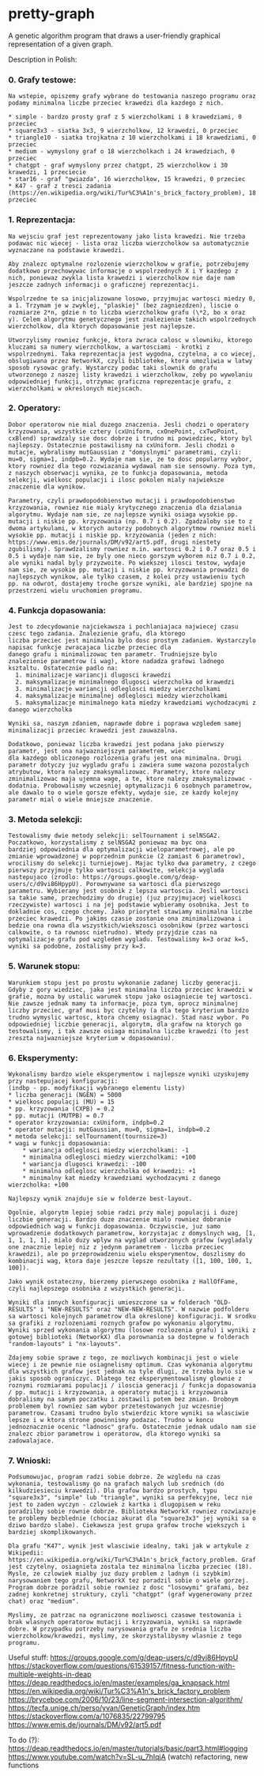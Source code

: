 # pretty-graph
A genetic algorithm program that draws a user-friendly graphical representation of a given graph.

Description in Polish:

### 0. Grafy testowe:

    Na wstepie, opiszemy grafy wybrane do testowania naszego programu oraz podamy minimalna liczbe przeciec krawedzi dla kazdego z nich.

    * simple - bardzo prosty graf z 5 wierzcholkami i 8 krawedziami, 0 przeciec
    * square3x3 - siatka 3x3, 9 wierzcholkow, 12 krawedzi, 0 przeciec
    * triangle10 - siatka trojkatna z 10 wierzcholkami i 18 krawedziami, 0 przeciec
    * medium - wymyslony graf o 18 wierzcholkach i 24 krawedziach, 0 przeciec
    * chatgpt - graf wymyslony przez chatgpt, 25 wierzcholkow i 30 krawedzi, 1 przeciecie
    * star16 - graf "gwiazda", 16 wierzcholkow, 15 krawedzi, 0 przeciec
    * K47 - graf z tresci zadania (https://en.wikipedia.org/wiki/Tur%C3%A1n's_brick_factory_problem), 18 przeciec

### 1. Reprezentacja:

    Na wejsciu graf jest reprezentowany jako lista krawedzi. Nie trzeba podawac nic wiecej - lista oraz liczba wierzcholkow sa automatycznie wyznaczane na podstawie krawedzi.

    Aby znalezc optymalne rozlozenie wierzcholkow w grafie, potrzebujemy dodatkowo przechowywac informacje o wspolrzednych X i Y kazdego z nich, poniewaz zwykla lista krawedzi i wierzcholkow nie daje nam jeszcze zadnych informacji o graficznej reprezentacji.

    Wspolrzedne te sa inicjalizowane losowo, przyjmujac wartosci miedzy 0, a 1. Trzymam je w zwyklej, "plaskiej" (bez zagniezdzen), liscie o rozmiarze 2*n, gdzie n to liczba wierzcholkow grafu (\*2, bo x oraz y). Celem algorytmu genetycznego jest znalezienie takich wspolrzednych wierzcholkow, dla ktorych dopasowanie jest najlepsze.

    Utworzylismy rowniez funkcje, ktora zwraca calosc w slowniku, ktorego kluczami sa numery wierzcholkow, a wartosciami - krotki z wspolrzednymi. Taka reprezentacja jest wygodna, czytelna, a co wiecej, obslugiwana przez NetworkX, czyli biblioteke, ktora umozliwia w latwy sposob rysowac grafy. Wystarczy podac taki slownik do grafu utworzonego z naszej listy krawedzi i wierzcholkow, zeby po wywolaniu odpowiedniej funkcji, otrzymac graficzna reprezentacje grafu, z wierzcholkami w okreslonych miejscach.

### 2. Operatory:

    Dobor operatorow nie mial duzego znaczenia. Jesli chodzi o operatory krzyzowania, wszystkie cztery (cxUniform, cxOnePoint, cxTwoPoint, cxBlend) sprawdzaly sie dosc dobrze i trudno mi powiedziec, ktory byl najlepszy. Ostatecznie postawilismy na cxUniform. Jesli chodzi o mutacje, wybralismy mutGaussian z "domyslnymi" parametrami, czyli: mu=0, sigma=1, indpb=0.2. Wydaje nam sie, ze to dosc popularny wybor, ktory rowniez dla tego rozwiazania wydawal nam sie sensowny. Poza tym, z naszych obserwacji wynika, ze to funkcja dopasowania, metoda selekcji, wielkosc populacji i ilosc pokolen mialy najwieksze znaczenie dla wynikow. 

    Parametry, czyli prawdopodobienstwo mutacji i prawdopodobienstwo krzyzowania, rowniez nie mialy krytycznego znaczenia dla dzialania algorytmu. Wydaje nam sie, ze najlepsze wyniki osiaga wysokie pp. mutacji i niskie pp. krzyzowania (np. 0.7 i 0.2). Zgadzaloby sie to z dwoma artykulami, w ktorych autorzy podobnych algorytmow rowniez mieli wysokie pp. mutacji i niskie pp. krzyzowania (jeden z nich: https://www.emis.de/journals/DM/v92/art5.pdf, drugi niestety zgubilismy). Sprawdzalismy rowniez m.in. wartosci 0.2 i 0.7 oraz 0.5 i 0.5 i wydaje nam sie, ze byly one nieco gorszym wyborem niz 0.7 i 0.2, ale wyniki nadal byly przyzwoite. Po wiekszej ilosci testow, wydaje nam sie, ze wysokie pp. mutacji i niskie pp. krzyzowania prowadzi do najlepszych wynikow, ale tylko czasem, z kolei przy ustawieniu tych pp. na odwrot, dostajemy troche gorsze wyniki, ale bardziej spojne na przestrzeni wielu uruchomien programu.

### 4. Funkcja dopasowania:

    Jest to zdecydowanie najciekawsza i pochlaniajaca najwiecej czasu czesc tego zadania. Znalezienie grafu, dla ktorego
    liczba przeciec jest minimalna bylo dosc prostym zadaniem. Wystarczylo napisac funkcje zwracajaca liczbe przeciec dla
    danego grafu i minimalizowac ten parametr. Trudniejsze bylo znalezienie parametrow (i wag), ktore nadadza grafowi ladnego
    ksztaltu. Ostatecznie padlo na:
      1. minimalizacje wariancji dlugosci krawedzi
      2. maksymalizacje minimalnego dlugosci wierzcholka od krawedzi
      3. minimalizacje wariancji odleglosci miedzy wierzcholkami
      4. maksymalizacje minimalnej odleglosci miedzy wierzcholkami
      5. maksymalizacje minimalnego kata miedzy krawedziami wychodzacymi z danego wierzcholka
    
    Wyniki sa, naszym zdaniem, naprawde dobre i poprawa wzgledem samej minimalizacji przeciec krawedzi jest zauwazalna.

    Dodatkowo, poniewaz liczba krawedzi jest podana jako pierwszy parametr, jest ona najwazniejszym parametrem, wiec
    dla kazdego obliczonego rozlozenia grafu jest ona minimalna. Drugi parametr dotyczy juz wygladu grafu i zawiera sume wazona pozostalych atrybutow, ktora nalezy zmaksymalizowac. Parametry, ktore nalezy zminimalizowac maja ujemna wage, a te, ktore nalezy zmaksymalizowac - dodatnia. Probowalismy wczesniej optymalizacji 6 osobnych parametrow, ale dawalo to o wiele gorsze efekty, wydaje sie, ze kazdy kolejny parametr mial o wiele mniejsze znaczenie.

### 3. Metoda selekcji:

    Testowalismy dwie metody selekcji: selTournament i selNSGA2. Poczatkowo, korzystalismy z selNSGA2 poniewaz ma byc ona
    bardziej odpowiednia dla optymalizacji wieloparametrowej, ale po zmianie wprowadzonej w poprzednim punkcie (2 zamiast 6 parametrow), wrocilismy do selekcji turniejowej. Majac tylko dwa parametry, z czego pierwszy przyjmuje tylko wartosci calkowite, selekcja wyglada nastepujaco (zrodlo: https://groups.google.com/g/deap-users/c/d9vi86HpypU). Porownywane sa wartosci dla pierwszego parametru. Wybierany jest osobnik z lepsza wartoscia. Jesli wartosci sa takie same, przechodzimy do drugiej (juz przyjmujacej wielkosci rzeczywiste) wartosci i na jej podstawie wybieramy osobnika. Jest to dokladnie cos, czego chcemy. Jako priorytet stawiamy minimalna liczbe przeciec krawedzi. Po jakims czasie zostanie ona zminimalizowana i bedzie ona rowna dla wszystkich/wiekszosci osobnikow (przez wartosci calkowite, o ta rownosc nietrudno). Wtedy przyjdzie czas na optymalizacje grafu pod wzgledem wygladu. Testowalismy k=3 oraz k=5, wyniki sa podobne, zostalismy przy k=3.

### 5. Warunek stopu:

    Warunkiem stopu jest po prostu wykonanie zadanej liczby generacji. Gdyby z gory wiedziec, jaka jest minimalna liczba przeciec krawedzi w grafie, mozna by ustalic warunek stopu jako osiagniecie tej wartosci. Nie zawsze jednak mamy ta informacje, poza tym, oprocz minimalnej liczby przeciec, graf musi byc czytelny (a dla tego kryterium bardzo trudno wymyslic wartosc, ktora chcemy osiagnac). Stad nasz wybor. Po odpowiedniej liczbie generacji, algorytm, dla grafow na ktorych go testowalismy, i tak zawsze osiaga minimalna liczbe krawedzi (to jest zreszta najwazniejsze kryterium w dopasowaniu).

### 6. Eksperymenty:

    Wykonalismy bardzo wiele eksperymentow i najlepsze wyniki uzyskujemy przy nastepujacej konfiguracji:
    (indbp - pp. modyfikacji wybranego elementu listy)
    * liczba generacji (NGEN) = 5000
    * wielkosc populacji (MU) = 15
    * pp. krzyzowania (CXPB) = 0.2
    * pp. mutacji (MUTPB) = 0.7
    * operator krzyzowania: cxUniform, indpb=0.2
    * operator mutacji: mutGaussian, mu=0, sigma=1, indpb=0.2
    * metoda selekcji: selTournament(tournsize=3)
    * wagi w funkcji dopasowania:
        * wariancja odleglosci miedzy wierzcholkami: -1
        * minimalna odleglosci miedzy wierzcholkami: +100
        * wariancja dlugosci krawedzi: -100
        * minimalna odleglosc wierzcholka od krawedzi: +1
        * minimalny kat miedzy krawedziami wychodzacymi z danego wierzcholka: +100

    Najlepszy wynik znajduje sie w folderze best-layout.

    Ogolnie, algorytm lepiej sobie radzi przy malej populacji i duzej liczbie generacji. Bardzo duze znaczenie mialo rowniez dobranie odpowiednich wag w funkcji dopasowania. Oczywiscie, juz samo wprowadzenie dodatkowych parametrow, korzystajac z domyslnych wag, [1, 1, 1, 1, 1], mialo duzy wplyw na wyglad utworzonych grafow (wygladaly one znacznie lepiej niz z jedynm parametrem - liczba przeciec krawedzi), ale po przeprowadzeniu wielu eksperymentow, doszlismy do
    kombinacji wag, ktora daje jeszcze lepsze rezultaty ([1, 100, 100, 1, 100]).

    Jako wynik ostateczny, bierzemy pierwszego osobnika z HallOfFame, czyli najlepszego osobnika z wszystkich generacji.

    Wyniki dla innych konfiguracji umieszczone sa w folderach "OLD-RESULTS" i "NEW-RESULTS" oraz "NEW-NEW-RESULTS". W nazwie podfolderu sa wartosci kolejnych parametrow dla okreslonej konfiguracji. W srodku sa grafiki z rozlozeniami roznych grafow po wykonaniu algorytmu. Wyniki sprzed wykonania algorytmu (losowe rozlozenia grafu) i wyniki z gotowej biblioteki (NetworkX) dla porownania sa dostepne w folderach "random-layouts" i "nx-layouts".

    Zdajemy sobie sprawe z tego, ze mozliwych kombinacji jest o wiele wiecej i ze pewnie nie osiagnelismy optimum. Czas wykonania algorytmu dla wszystkich grafow jest jednak na tyle dlugi, ze trzeba bylo sie w jakis sposob ograniczyc. Dlatego tez eksperymentowalismy glownie z roznymi rozmiarami populacji / iloscia generacji / funkcja dopasowania / pp. mutacji i krzyzowania, a operatory mutacji i krzyzowania dobralismy na samym poczatku i zostawili potem bez zmian. Drobnym problemem byl rowniez sam wybor przetestowanych juz wczesniej parametrow. Czasami trudno bylo stwierdzic ktore wyniki sa wlasciwie lepsze i w ktora strone powinnismy podazac. Trudno w koncu jednoznacznie ocenic "ladnosc" grafu. Ostatecznie jednak udalo nam sie znalezc zbior parametrow i operatorow, dla ktorego wyniki sa zadowalajace.

### 7. Wnioski:

    Podsumowujac, program radzi sobie dobrze. Ze wzgledu na czas wykonania, testowalismy go na grafach malych lub srednich (do kilkudziesieciu krawedzi). Dla grafow bardzo prostych, typu "square3x3", "simple" lub "triangle", wyniki sa perfekcyjne, lecz nie jest to zaden wyczyn - czlowiek z kartka i dlugopisem w reku poradzilby sobie rownie dobrze. Biblioteka NetworkX rowniez rozwiazuje te problemy bezblednie (chociaz akurat dla "square3x3" jej wyniki sa o dziwo bardzo slabe). Ciekawsza jest grupa grafow troche wiekszych i bardziej skomplikowanych.
    
    Dla grafu "K47", wynik jest wlasciwie idealny, taki jak w artykule z Wikipedii: https://en.wikipedia.org/wiki/Tur%C3%A1n's_brick_factory_problem. Graf jest czytelny, osiagnieta zostala tez minimalna liczba przeciec (18). Mysle, ze czlowiek mialby juz duzy problem z ladnym (i szybkim) narysowaniem tego grafu, NetworkX tez poradzil sobie o wiele gorzej. Program dobrze poradzil sobie rowniez z dosc "losowymi" grafami, bez zadnej konkretnej struktury, czyli "chatgpt" (graf wygenerowany przez chat) oraz "medium".

    Myslimy, ze patrzac na ograniczone mozliwosci czasowe testowania i brak wlasnych operatorow mutacji i krzyzowania, wyniki sa naprawde dobre. W przypadku potrzeby narysowania grafu ze srednia liczba wierzcholkow/krawedzi, myslimy, ze skorzystalibysmy wlasnie z tego programu.

Useful stuff:
https://groups.google.com/g/deap-users/c/d9vi86HpypU
https://stackoverflow.com/questions/61539157/fitness-function-with-multiple-weights-in-deap
https://deap.readthedocs.io/en/master/examples/ga_knapsack.html
https://en.wikipedia.org/wiki/Tur%C3%A1n's_brick_factory_problem
https://bryceboe.com/2006/10/23/line-segment-intersection-algorithm/
https://tecfa.unige.ch/perso/yvan/GeneticGraph/index.htm
https://stackoverflow.com/a/1076835/22799795
https://www.emis.de/journals/DM/v92/art5.pdf

To do (?):
https://deap.readthedocs.io/en/master/tutorials/basic/part3.html#logging
https://www.youtube.com/watch?v=SL-u_7hIqjA (watch)
refactoring, new functions
